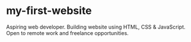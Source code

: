 # my-first-website
Aspiring web developer. Building website using HTML, CSS &amp; JavaScript. Open to remote work and freelance opportunities.
